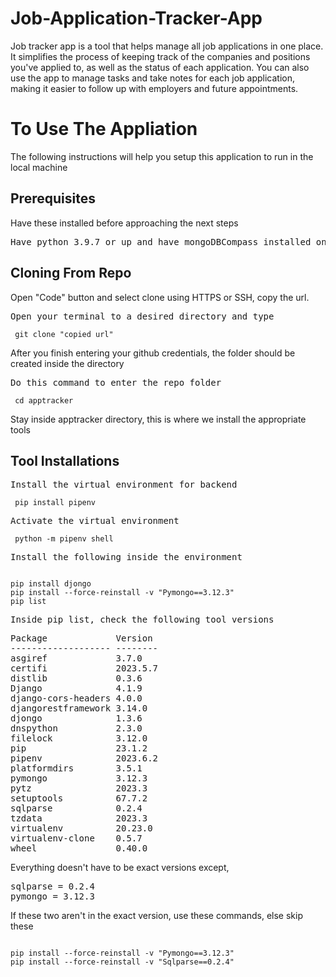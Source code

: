 
# Job-Application-Tracker-App

Job tracker app is a tool that helps manage all job applications in one place. It simplifies the process of keeping track of the companies and positions you've applied to, as well as the status of each application. You can also use the app to manage tasks and take notes for each job application, making it easier to follow up with employers and future appointments. 

<h1>To Use The Appliation</h1>
<p>The following instructions will help you setup this application to run in the local machine</P>

<h2>Prerequisites</h2>
<p>Have these installed before approaching the next steps</p>
<pre>Have python 3.9.7 or up and have mongoDBCompass installed on your computer</pre>

<h2>Cloning From Repo</h2>
<p>Open "Code" button and select clone using HTTPS or SSH, copy the url.</p>
<pre>Open your terminal to a desired directory and type</pre>
<code> git clone "copied url" </code>
<p>After you finish entering your github credentials, the folder should be created inside the directory</p>
<pre>Do this command to enter the repo folder</pre>
<code> cd apptracker </code>

<p>Stay inside apptracker directory, this is where we install the appropriate tools</p>
<h2>Tool Installations</h2>
<pre>Install the virtual environment for backend</pre>
<code> pip install pipenv </code>
<pre>Activate the virtual environment</pre>
<code> python -m pipenv shell </code>
<pre>Install the following inside the environment</pre>
<code> 
pip install djongo
pip install --force-reinstall -v "Pymongo==3.12.3"
pip list
</code>
<pre>Inside pip list, check the following tool versions</pre>
<pre>
Package             Version
------------------- --------
asgiref             3.7.0
certifi             2023.5.7
distlib             0.3.6
Django              4.1.9
django-cors-headers 4.0.0
djangorestframework 3.14.0
djongo              1.3.6
dnspython           2.3.0
filelock            3.12.0
pip                 23.1.2
pipenv              2023.6.2
platformdirs        3.5.1
pymongo             3.12.3
pytz                2023.3
setuptools          67.7.2
sqlparse            0.2.4
tzdata              2023.3
virtualenv          20.23.0
virtualenv-clone    0.5.7
wheel               0.40.0
</pre>
<p>Everything doesn't have to be exact versions except,</p>
<pre>
sqlparse = 0.2.4
pymongo = 3.12.3
</pre>
<p>If these two aren't in the exact version, use these commands, else skip these</p>
<code>
pip install --force-reinstall -v "Pymongo==3.12.3"
pip install --force-reinstall -v "Sqlparse==0.2.4"
</code>

